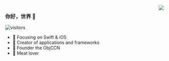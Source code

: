 <img align="right" src="https://github-readme-stats.vercel.app/api?username=onevcat&show_icons=true&icon_color=CE1D2D&text_color=718096&bg_color=ffffff&hide_title=true" />

### 你好，世界 👋

![visitors](https://visitor-badge.glitch.me/badge?page_id=fantingsheng.fantingsheng&left_color=green&right_color=red)


- :orange_book: Focusing on Swift & iOS
- :hammer: Creator of applications and frameworks
- :ram: Founder the ObjCCN
- :meat_on_bone: Meat lover
